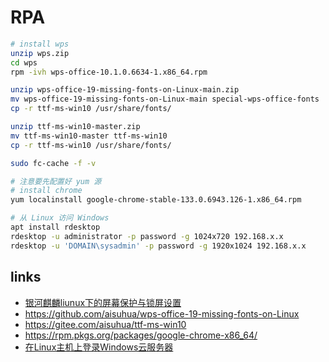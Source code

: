 # RPA

```sh
# install wps
unzip wps.zip
cd wps
rpm -ivh wps-office-10.1.0.6634-1.x86_64.rpm

unzip wps-office-19-missing-fonts-on-Linux-main.zip
mv wps-office-19-missing-fonts-on-Linux-main special-wps-office-fonts
cp -r ttf-ms-win10 /usr/share/fonts/

unzip ttf-ms-win10-master.zip
mv ttf-ms-win10-master ttf-ms-win10
cp -r ttf-ms-win10 /usr/share/fonts/

sudo fc-cache -f -v

# 注意要先配置好 yum 源
# install chrome
yum localinstall google-chrome-stable-133.0.6943.126-1.x86_64.rpm

# 从 Linux 访问 Windows
apt install rdesktop
rdesktop -u administrator -p password -g 1024x720 192.168.x.x
rdesktop -u 'DOMAIN\sysadmin' -p password -g 1920x1024 192.168.x.x

```

## links

- [银河麒麟liunux下的屏幕保护与锁屏设置](https://blog.csdn.net/brownsnow/article/details/129663789)
- https://github.com/aisuhua/wps-office-19-missing-fonts-on-Linux
- https://gitee.com/aisuhua/ttf-ms-win10
- https://rpm.pkgs.org/packages/google-chrome-x86_64/
- [在Linux主机上登录Windows云服务器](https://support.huaweicloud.com/usermanual-hecs/hecs_03_0080.html)
